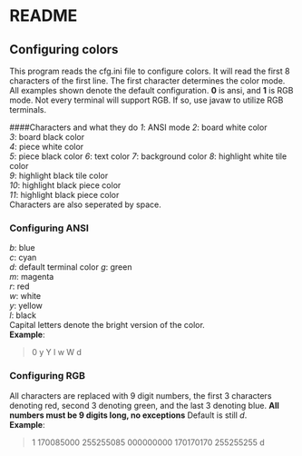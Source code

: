 # README
## Configuring colors
This program reads the cfg.ini file to configure colors.
It will read the first 8 characters of the first line.
The first character determines the color mode.   All examples shown denote the default configuration.
**0** is ansi, and **1** is RGB mode. Not every terminal will support RGB. If so, use javaw to utilize RGB terminals.

####Characters and what they do
*1*: ANSI mode
*2*: board white color  
*3*: board black color  
*4*: piece white color  
*5*: piece black color
*6*: text color
*7*: background color
*8*: highlight white tile color  
*9*: highlight black tile color  
*10*: highlight black piece color  
*11*: highlight black piece color  
Characters are also seperated by space.

### Configuring ANSI
*b*: blue  
*c*: cyan  
*d*: default terminal color
*g*: green  
*m*: magenta  
*r*: red  
*w*: white  
*y*: yellow  
*l*: black  
Capital letters denote the bright version of the color.  
**Example**:  
> 0 y Y l w W d 

### Configuring RGB
All characters are replaced with 9 digit numbers, 
the first 3 characters denoting red,
second 3 denoting green,
and the last 3 denoting blue.
**All numbers must be 9 digits long, no exceptions**
Default is still *d*.  
**Example**:  
> 1 170085000 255255085 000000000 170170170 255255255 d  